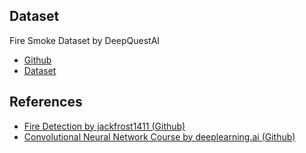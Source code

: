 ## Dataset
Fire Smoke Dataset by DeepQuestAI
- [Github](https://github.com/DeepQuestAI/Fire-Smoke-Dataset/)
- [Dataset](https://github.com/DeepQuestAI/Fire-Smoke-Dataset/releases/download/v1/FIRE-SMOKE-DATASET.zip)

## References
- [Fire Detection by jackfrost1411 (Github)](https://github.com/jackfrost1411/fire-detection)
- [Convolutional Neural Network Course by deeplearning.ai (Github)](https://github.com/https-deeplearning-ai/tensorflow-1-public/tree/main/C2)
